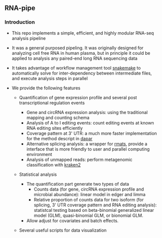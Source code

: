 ## RNA-pipe

### Introduction
- This repo implements a simple, efficient, and highly modular RNA-seq analysis pipeline
- It was a general purposed pipeling. It was originally designed for analyzing cell free RNA in human plasma, but in principle it could be applied to analysis any paired-end long RNA sequencing data
- It takes advantage of workflow management tool [snakemake](https://snakemake.readthedocs.io/en/stable/) to automatically solve for inter-dependency between intermediate files, and execute analysis steps in parallel

- We provide the following features

  - Quantification of gene expression profile and several post transcriptional regulation events
    - Gene and circRNA expression analysis: using the traditional mapping and counting schema
    - Analysis of A to I editing events: count editing events at known RNA editing sites efficiently
    - Coverage pattern at 3' UTR: a much more faster implementation for the method descript in [dapar](https://github.com/ZhengXia/dapars)
    - Alternative splicing analysis: a wrapper for [rmats](http://rnaseq-mats.sourceforge.net/), provide a interface that is more friendly to user and parallel computing environment 
    - Analysis of unmapped reads: perform metagenomic classification with [kraken2](https://ccb.jhu.edu/software/kraken2/)

  - Statistical analysis
    - The quantification part generate two types of data 
      - Counts data (for gene, circRNA expression profile and microbial abundance): linear model in edger and limma
      - Relative proportion of counts data for two isoform (for splicing, 3' UTR coverage pattern and RNA editing analysis): statistcal testing based on beta-binomial generalized linear model (GLM), quasi-binomial GLM, or bionomial GLM.
    - Allow adjust for covariates and batch effects. 

  - Several useful scripts for data visualization



